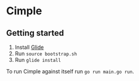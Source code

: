 # Cimple

## Getting started

1. Install [Glide](https://github.com/Masterminds/glide)
2. Run `source bootstrap.sh`
3. Run `glide install`

To run Cimple against itself run `go run main.go run`.
